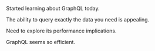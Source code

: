 Started learning about GraphQL today.

The ability to query exactly the data you need is appealing.

Need to explore its performance implications.

GraphQL seems so efficient.